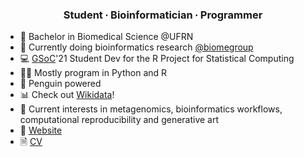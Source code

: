 <h3 align="center">Student ∙ Bioinformatician ∙ Programmer</h3>

- 🥼 Bachelor in Biomedical Science @UFRN
- 🧬 Currently doing bioinformatics research [@biomegroup](https://github.com/biomegroup)
- 💻 [GSoC](https://summerofcode.withgoogle.com/)'21 Student Dev for the R Project for Statistical Computing 
- 👨‍💻 Mostly program in Python and R
- 🐧 Penguin powered
- 📊 Check out [Wikidata](https://www.wikidata.org/wiki/Wikidata:Main_Page)!
- 💬 Current interests in metagenomics, bioinformatics workflows, computational reproducibility and generative art
- 🔗 [Website](https://jvfe.github.io/)
- 🗎 [CV](https://jvfe.github.io/cv/cv-en/cv-en.pdf)
